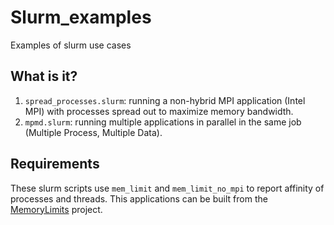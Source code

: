 # Slurm_examples

Examples of slurm use cases

## What is it?

1. `spread_processes.slurm`: running a non-hybrid MPI application (Intel MPI) with
   processes spread out to maximize memory bandwidth.
1. `mpmd.slurm`: running multiple applications in parallel in the same job (Multiple
   Process, Multiple Data).

## Requirements

These slurm scripts use `mem_limit` and `mem_limit_no_mpi` to report affinity of
processes and threads.  This applications can be built from the [MemoryLimits](https://github.com/gjbex/MemoryLimits) project.

